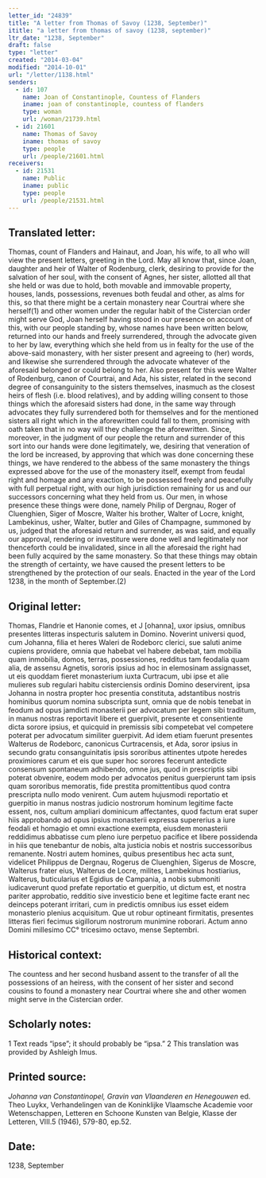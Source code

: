 ```yaml
---
letter_id: "24839"
title: "A letter from Thomas of Savoy (1238, September)"
ititle: "a letter from thomas of savoy (1238, september)"
ltr_date: "1238, September"
draft: false
type: "letter"
created: "2014-03-04"
modified: "2014-10-01"
url: "/letter/1138.html"
senders:
  - id: 107
    name: Joan of Constantinople, Countess of Flanders
    iname: joan of constantinople, countess of flanders
    type: woman
    url: /woman/21739.html
  - id: 21601
    name: Thomas of Savoy
    iname: thomas of savoy
    type: people
    url: /people/21601.html
receivers:
  - id: 21531
    name: Public
    iname: public
    type: people
    url: /people/21531.html
---
```

<h2> Translated letter:</h2>Thomas, count of Flanders and Hainaut, and Joan, his wife, to all who will view the present letters, greeting in the Lord.
	May all know that, since Joan, daughter and heir of Walter of Rodenburg, clerk, desiring to provide for the salvation of her soul, with the consent of Agnes, her sister, allotted all that she held or was due to hold, both movable and immovable property, houses, lands, possessions, revenues both feudal and other, as alms for this, so that there might be a certain monastery near Courtrai where she herself(1) and other women under the regular habit of the Cistercian order might serve God, Joan herself having stood in our presence on account of this, with our people standing by, whose names have been written below, returned into our hands and freely surrendered, through the advocate given to her by law, everything which she held from us in fealty for the use of the above-said monastery, with her sister present and agreeing to (her) words, and likewise she surrendered through the advocate whatever of the aforesaid belonged or could belong to her.  Also present for this were Walter of Rodenburg, canon of Courtrai, and Ada, his sister, related in the second degree of consanguinity to the sisters themselves, inasmuch as the closest heirs of flesh (i.e. blood relatives), and by adding willing consent to those things which the aforesaid sisters had done, in the same way through advocates they fully surrendered both for themselves and for the mentioned sisters all right which in the aforewritten could fall to them, promising with oath taken that in no way will they challenge the aforewritten.  Since, moreover, in the judgment of our people the return and surrender of this sort into our hands were done legitimately, we, desiring that veneration of the lord be increased, by approving that which was done concerning these things, we have rendered to the abbess of the same monastery the things expressed above for the use of the monastery itself, exempt from feudal right and homage and any exaction, to be possessed freely and peacefully with full perpetual right, with our high jurisdiction remaining for us and our successors concerning what they held from us.  Our men, in whose presence these things were done, namely Philip of Dergnau, Roger of Cluenghien, Siger of Moscre, Walter his brother, Walter of Locre, knight, Lambekinus, usher, Walter, butler and Giles of Champagne, summoned by us, judged that the aforesaid return and surrender, as was said, and equally our approval, rendering or investiture were done well and legitimately nor thenceforth could be invalidated, since in all the aforesaid the right had been fully acquired by the same monastery.
	So that these things may obtain the strength of certainty, we have caused the present letters to be strengthened by the protection of our seals.
	Enacted in the year of the Lord 1238, in the month of September.(2)
<h2 class="mt-4"> Original letter:</h2>Thomas, Flandrie et Hanonie comes, et J [ohanna], uxor ipsius, omnibus presentes litteras inspecturis salutem in Domino.
Noverint universi quod, cum Johanna, filia et heres Waleri de Rodeborc clerici, sue saluti anime cupiens providere, omnia que habebat vel habere debebat, tam mobilia quam inmobilia, domos, terras, possessiones, redditus tam feodalia quam alia, de assensu Agnetis, sororis ipsius ad hoc in elemosinam assignasset, ut eis quoddam fieret monasterium iuxta Curtracum, ubi ipse et alie mulieres sub regulari habitu cisterciensis ordinis Domino deservirent, ipsa Johanna in nostra propter hoc presentia constituta, adstantibus nostris hominibus quorum nomina subscripta sunt, omnia que de nobis tenebat in feodum ad opus jamdicti monasterii per advocatum per legem sibi traditum, in manus nostras reportavit libere et guerpivit, presente et consentiente dicta sorore ipsius, et quicquid in premissis sibi competebat vel competere poterat per advocatum similiter guerpivit. Ad idem etiam fuerunt presentes Walterus de Rodeborc, canonicus Curtracensis, et Ada, soror ipsius in secundo gratu consanguinitatis ipsis sororibus attinentes utpote heredes proximiores carum et eis que super hoc sorores fecerunt antedicte consensum spontaneum adhibendo, omne jus, quod in prescriptis sibi poterat obvenire, eodem modo per advocatos penitus guerpierunt tam ipsis quam sororibus memoratis, fide prestita promittentibus quod contra prescripta nullo modo venirent. Cum autem hujusmodi reportatio et guerpitio in manus nostras judicio nostrorum hominum legitime facte essent, nos, cultum ampliari dominicum affectantes, quod factum erat super hiis approbando ad opus ipsius monasterii expressa supererius a iure feodali et homagio et omni exactione exempta, eiusdem monasterii reddidimus abbatisse cum pleno iure perpetuo pacifice et libere possidenda in hiis que tenebantur de nobis, alta justicia nobis et nostris successoribus remanente. Nostri autem homines, quibus presentibus hec acta sunt, videlicet Philippus de Dergnau, Rogerus de Cluenghien, Sigerus de Moscre, Walterus frater eius, Walterus de Locre, milites, Lambekinus hostiarius, Walterus, buticularius et Egidius de Campania, a nobis submoniti iudicaverunt quod prefate reportatio et guerpitio, ut dictum est, et nostra pariter approbatio, redditio sive investicio bene et legitime facte erant nec deinceps poterant irritari, cum in predictis omnibus ius esset eidem monasterio plenius acquisitum.
Que ut robur optineant firmitatis, presentes litteras fieri fecimus sigillorum nostrorum munimine roborari.
Actum anno Domini millesimo CC° tricesimo octavo, mense Septembri.
<h2 class="mt-4"> Historical context:</h2>The countess and her second husband assent to the transfer of all the possessions of an heiress, with the consent of her sister and second cousins to found a monastery near Courtrai where she and other women might serve in the Cistercian order.
<h2 class="mt-4"> Scholarly notes:</h2>1 Text reads “ipse”; it should probably be “ipsa.”
2 This translation was provided by Ashleigh Imus.
<h2 class="mt-4"> Printed source:</h2><p><em>Johanna van Constantinopel, Gravin van Vlaanderen en Henegouwen</em> ed. Theo Luykx, Verhandelingen van de Koninklijke Vlaamsche Academie voor Wetenschappen, Letteren en Schoone Kunsten van Belgie, Klasse der Letteren, VIII.5 (1946), 579-80, ep.52.</p><h2 class="mt-4"> Date:</h2>1238, September